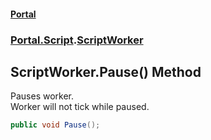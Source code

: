 #### [Portal](index.md 'index')
### [Portal.Script](Portal.Script.md 'Portal.Script').[ScriptWorker](ScriptWorker.md 'Portal.Script.ScriptWorker')

## ScriptWorker.Pause() Method

Pauses worker.  
Worker will not tick while paused.

```csharp
public void Pause();
```